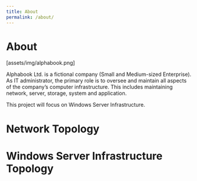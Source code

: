 ```yaml
---
title: About
permalink: /about/
---
```


# About

[assets/img/alphabook.png]

Alphabook Ltd. is a fictional company (Small and Medium-sized Enterprise). As IT administrator, the primary role is to oversee and maintain all aspects of the company’s computer infrastructure. This includes maintaining network, server, storage, system and application. 

This project will focus on Windows Server Infrastructure.

# Network Topology

# Windows Server Infrastructure Topology

